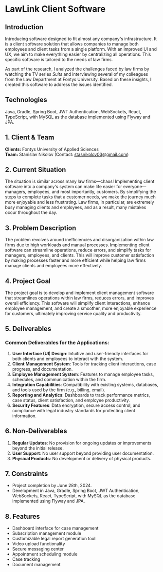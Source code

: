 # LawLink Client Software

## Introduction

Introducing software designed to fit almost any company's infrastructure. It is a client software solution that allows companies to manage both employees and client tasks from a single platform. With an improved UI and UX, we aim to make everything easier by centralizing all operations. This specific software is tailored to the needs of law firms.

As part of the research, I analyzed the challenges faced by law firms by watching the TV series *Suits* and interviewing several of my colleagues from the Law Department at Fontys University. Based on these insights, I created this software to address the issues identified.

## Technologies

Java, Gradle, Spring Boot, JWT Authentication, WebSockets, React, TypeScript, with MySQL as the database implemented using Flyway and JPA.

## 1. Client & Team

**Clients:** Fontys University of Applied Sciences  
**Team:** Stanislav Nikolov (Contact: stasnikolov03@gmail.com)

## 2. Current Situation

The situation is similar across many law firms—chaos! Implementing client software into a company's system can make life easier for everyone—managers, employees, and most importantly, customers. By simplifying the steps to complete tasks that a customer needs, we make the journey much more enjoyable and less frustrating. Law firms, in particular, are extremely busy managing clients and employees, and as a result, many mistakes occur throughout the day.

## 3. Problem Description

The problem revolves around inefficiencies and disorganization within law firms due to high workloads and manual processes. Implementing client software can streamline operations, reduce errors, and simplify tasks for managers, employees, and clients. This will improve customer satisfaction by making processes faster and more efficient while helping law firms manage clients and employees more effectively.

## 4. Project Goal

The project goal is to develop and implement client management software that streamlines operations within law firms, reduces errors, and improves overall efficiency. This software will simplify client interactions, enhance employee management, and create a smoother, more enjoyable experience for customers, ultimately improving service quality and productivity.

## 5. Deliverables

### Common Deliverables for the Applications:

1. **User Interface (UI) Design**: Intuitive and user-friendly interfaces for both clients and employees to interact with the system.
2. **Client Management System**: Tools for tracking client interactions, case progress, and documentation.
3. **Employee Management System**: Features to manage employee tasks, schedules, and communication within the firm.
4. **Integration Capabilities**: Compatibility with existing systems, databases, and tools used by the firm (e.g., billing, email).
5. **Reporting and Analytics**: Dashboards to track performance metrics, case status, client satisfaction, and employee productivity.
6. **Security Features**: Data encryption, secure access control, and compliance with legal industry standards for protecting client information.

## 6. Non-Deliverables

1. **Regular Updates**: No provision for ongoing updates or improvements beyond the initial release.
2. **User Support**: No user support beyond providing user documentation.
3. **Physical Products**: No development or delivery of physical products.

## 7. Constraints

- Project completion by June 28th, 2024.
- Development in Java, Gradle, Spring Boot, JWT Authentication, WebSockets, React, TypeScript, with MySQL as the database implemented using Flyway and JPA.

## 8. Features

- Dashboard interface for case management
- Subscription management module
- Customizable legal report generation tool
- Video upload functionality
- Secure messaging center
- Appointment scheduling module
- Case tracking
- Document management
